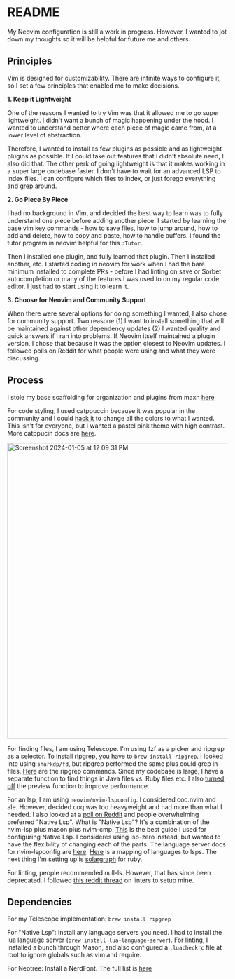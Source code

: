 # README

My Neovim configuration is still a work in progress. However, I wanted to jot down my thoughts so it will be helpful for future me and others.

## Principles

Vim is designed for customizability. There are infinite ways to configure it, so I set a few principles that enabled me to make decisions.

**1. Keep it Lightweight**

One of the reasons I wanted to try Vim was that it allowed me to go super lightweight. I didn't want a bunch of magic happening under the hood. I wanted to understand better where each piece of magic came from, at a lower level of abstraction.

Therefore, I wanted to install as few plugins as possible and as lightweight plugins as possible. If I could take out features that I didn't absolute need, I also did that. The other perk of going lightweight is that it makes working in a super large codebase faster. I don't have to wait for an advanced LSP to index files. I can configure which files to index, or just forego everything and grep around.

**2. Go Piece By Piece**

I had no background in Vim, and decided the best way to learn was to fully understand one piece before adding another piece. I started by learning the base vim key commands - how to save files, how to jump around, how to add and delete, how to copy and paste, how to handle buffers. I found the tutor program in neovim helpful for this `:Tutor`.

Then I installed one plugin, and fully learned that plugin. Then I installed another, etc. I started coding in neovim for work when I had the bare minimum installed to complete PRs - before I had linting on save or Sorbet autocompletion or many of the features I was used to on my regular code editor. I just had to start using it to learn it.

**3. Choose for Neovim and Community Support**

When there were several options for doing something I wanted, I also chose for community support. Two reasone (1) I want to install something that will be maintained against other dependency updates (2) I wanted quality and quick answers if I ran into problems. If Neovim itself maintained a plugin version, I chose that because it was the option closest to Neovim updates. I followed polls on Reddit for what people were using and what they were discussing.

## Process

I stole my base scaffolding for organization and plugins from maxh [here](https://github.com/maxh/dotfiles/tree/main/.config/nvim)

For code styling, I used catppuccin because it was popular in the community and I could [hack it](https://github.com/catppuccin/nvim/discussions/323) to change all the colors to what I wanted. This isn't for everyone, but I wanted a pastel pink theme with high contrast. More catppucin docs are [here](https://catppuccin-website.vercel.app/ports/nvim).

<img width="675" alt="Screenshot 2024-01-05 at 12 09 31 PM" src="https://github.com/evelynting610/dotfiles/assets/8283768/8b0383eb-ff6a-432b-aae4-597a194f4565">

For finding files, I am using Telescope. I'm using fzf as a picker and ripgrep as a selector. To install ripgrep, you have to `brew install ripgrep`. I looked into using `sharkdp/fd`, but ripgrep performed the same plus could grep in files. [Here](https://github.com/BurntSushi/ripgrep/blob/master/GUIDE.md) are the ripgrep commands. Since my codebase is large, I have a separate function to find things in Java files vs. Ruby files etc. I also [turned off](https://www.reddit.com/r/neovim/comments/ltj8re/trying_out_telescopenvim/) the preview function to improve performance.

For an lsp, I am using `neovim/nvim-lspconfig`. I considered coc.nvim and ale. However, decided coq was too heavyweight and had more than what I needed. I also looked at a [poll on Reddit](https://www.reddit.com/r/neovim/comments/t1bwys/coc_lsp_or_ale_what_to_you_use_for_development/) and people overwhelming preferred "Native Lsp". What is "Native Lsp"? It's a combination of the nvim-lsp plus mason plus nvim-cmp. [This](https://levelup.gitconnected.com/configure-linting-formatting-and-autocompletion-in-neovim-a2cf15e2e04d) is the best guide I used for configuring Native Lsp. I consideres using lsp-zero instead, but wanted to have the flexibility of changing each of the parts.
The language server docs for nvim-lspconfig are [here](https://github.com/neovim/nvim-lspconfig/blob/master/doc/server_configurations.md#sorbet). [Here](https://microsoft.github.io/language-server-protocol/implementors/servers/) is a mapping of languages to lsps. The next thing I'm setting up is [solargraph](https://github.com/neovim/nvim-lspconfig/blob/master/doc/server_configurations.md#solargraph) for ruby.

For linting, people recommended null-ls. However, that has since been deprecated. I followed [this reddit thread](https://www.reddit.com/r/neovim/comments/15pj1oi/using_nvimlint_as_a_nullls_alternative_for_linters/) on linters to setup mine.

## Dependencies

For my Telescope implementation: `brew install ripgrep`

For "Native Lsp": Install any language servers you need. I had to install the lua language server (`brew install lua-language-server`). For linting, I installed a bunch through Mason, and also configured a `.luacheckrc` file at root to ignore globals such as vim and require.

For Neotree: Install a NerdFont. The full list is [here](https://www.nerdfonts.com/font-downloads)
